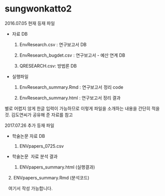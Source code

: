 # sungwonkatto2

2016.07.05 현재 등재 파일


- 자료 DB

    1. EnvResearch.csv : 연구보고서 DB

    2. EnvResearch_bugdet.csv : 연구보고서 - 예산 연계 DB

    3. QRESEARCH.csv: 방법론 DB

- 실행파일

     1. EnvResearch_summary.Rmd : 연구보고서 정리 code

     2. EnvResearch_summary.html : 연구보고서 정리 결과 

별로 어렵지 않게 한글 입력이 가능하므로 이렇게 파일을 소개하는 내용을 간단히 적을 것. 김도연씨가 공유해 준 자료를 참고

2017.07.26 추가 등재 파일

- 학술논문 자료 DB
    1. ENVpapers_0725.csv
    
    
- 학술논문  자료 분석 결과
    1. ENVpapers_summary.html (실행결과)

    2. ENVpapers_summary.Rmd (분석코드)
    
    여기서 작성 가능합니다.
